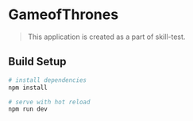 # GameofThrones

> This application is created as a part of skill-test.

## Build Setup

``` bash
# install dependencies
npm install

# serve with hot reload
npm run dev


